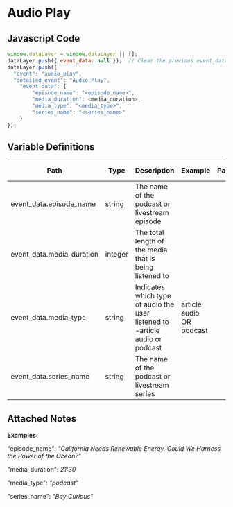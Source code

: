 # Audio Play

### 

## Javascript Code
```js
window.dataLayer = window.dataLayer || [];
dataLayer.push({ event_data: null });  // Clear the previous event_data object.
dataLayer.push({
  "event": "audio_play",
  "detailed_event": "Audio Play",
    "event_data": {
        "episode_name": "<episode_name>",
        "media_duration": <media_duration>,
        "media_type": "<media_type>",
        "series_name": "<series_name>"
    }
});
```

## Variable Definitions

|Path|Type|Description|Example|Pattern|Min Length|Max Length|Minimum|Maximum|Multiple Of|
| --- | --- | --- | --- | --- | --- | --- | --- | --- | --- |
|event_data.episode_name|string|The name of the podcast or livestream episode||||||||
|event_data.media_duration|integer|The total length of the media that is being listened to||||||||
|event_data.media_type|string|Indicates which type of audio the user listened to -article audio or podcast|article audio OR podcast|||||||
|event_data.series_name|string|The name of the podcast or livestream series||||||||

## Attached Notes

<p><strong><span class="hljs-string">Examples:</span></strong></p>
<p><span class="hljs-string">"episode_name"</span>: <em>"California Needs Renewable Energy. Could We Harness the Power of the Ocean?"</em></p>
<p><span class="hljs-string">"media_duration"</span>: <em>21:30</em></p>
<p><span class="hljs-string">"media_type"</span>: <em>"podcast"</em></p>
<p><span class="hljs-string">"series_name"</span>: <em>"Bay Curious"</em></p>
